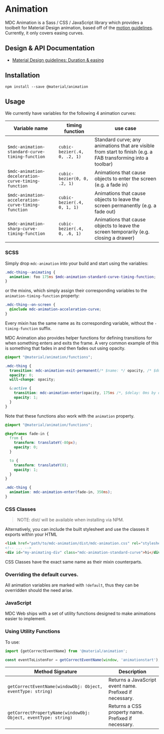 <!--docs:
title: "Animation"
layout: detail
section: components
excerpt: "Animation timing curves and utilities for smooth and consistent motion."
iconId: animation
path: /catalog/animation/
-->

# Animation

MDC Animation is a Sass / CSS / JavaScript library which provides a toolbelt for Material Design animation, based off of the [motion guidelines](https://material.io/guidelines/motion/duration-easing.html#duration-easing-common-durations). Currently, it only covers easing curves.

## Design & API Documentation

<ul class="icon-list">
  <li class="icon-list-item icon-list-item--spec">
    <a href="https://material.io/guidelines/motion/duration-easing.html">Material Design guidelines: Duration & easing</a>
  </li>
</ul>

## Installation

```
npm install --save @material/animation
```

## Usage

We currently have variables for the following 4 animation curves:

| Variable name | timing function | use case |
| --- | --- | --- |
| `$mdc-animation-standard-curve-timing-function` | `cubic-bezier(.4, 0, .2, 1)` | Standard curve; any animations that are visible from start to finish (e.g. a FAB transforming into a toolbar) |
| `$mdc-animation-deceleration-curve-timing-function` | `cubic-bezier(0, 0, .2, 1)` | Animations that cause objects to enter the screen (e.g. a fade in) |
| `$mdc-animation-acceleration-curve-timing-function` | `cubic-bezier(.4, 0, 1, 1)` | Animations that cause objects to leave the screen permanently (e.g. a fade out) |
| `$mdc-animation-sharp-curve-timing-function` | `cubic-bezier(.4, 0, .6, 1)` | Animations that cause objects to leave the screen temporarily (e.g. closing a drawer) |

### SCSS

Simply drop `mdc-animation` into your build and start using the variables:

```scss
.mdc-thing--animating {
  animation: foo 175ms $mdc-animation-standard-curve-timing-function;
}
```

or the mixins, which simply assign their corresponding variables to the `animation-timing-function`
property:

```scss
.mdc-thing--on-screen {
  @include mdc-animation-acceleration-curve;
}
```

Every mixin has the same name as its corresponding variable, without the `-timing-function` suffix.

MDC Animation also provides helper functions for defining transitions for when something enters and exits the frame. A
very common example of this is something that fades in and then fades out using opacity.

```scss
@import "@material/animation/functions";

.mdc-thing {
  transition: mdc-animation-exit-permanent(/* $name: */ opacity, /* $duration: */ 175ms, /* $delay: */ 150ms);
  opacity: 0;
  will-change: opacity;

  &:active {
    transition: mdc-animation-enter(opacity, 175ms /*, $delay: 0ms by default */);
    opacity: 1;
  }
}
```

Note that these functions also work with the `animation` property.

```scss
@import "@material/animation/functions";

@keyframes fade-in {
  from {
    transform: translateY(-80px);
    opacity: 0;
  }

  to {
    transform: translateY(0);
    opacity: 1;
  }
}

.mdc-thing {
  animation: mdc-animation-enter(fade-in, 350ms);
}
```

### CSS Classes

> NOTE: dist/ will be available when installing via NPM.

Alternatively, you can include the built stylesheet and use the classes it exports within your HTML

```html
<link href="path/to/mdc-animation/dist/mdc-animation.css" rel="stylesheet">
<!-- ... -->
<div id="my-animating-div" class="mdc-animation-standard-curve">hi</div>
```

CSS Classes have the exact same name as their mixin counterparts.

### Overriding the default curves.

All animation variables are marked with `!default`, thus they can be overridden should the need
arise.

### JavaScript

MDC Web ships with a set of utility functions designed to make animations easier to implement.

### Using Utility Functions

To use:
```js
import {getCorrectEventName} from '@material/animation';

const eventToListenFor = getCorrectEventName(window, 'animationstart');
```

| Method Signature | Description |
| --- | --- |
| `getCorrectEventName(windowObj: Object, eventType: string)` | Returns a JavaScript event name. Prefixed if necessary. |
| `getCorrectPropertyName(windowObj: Object, eventType: string)` | Returns a CSS property name. Prefixed if necessary. |
